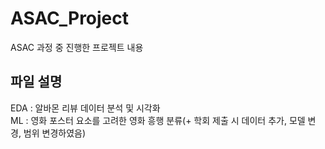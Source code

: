 # ASAC_Project
ASAC 과정 중 진행한 프로젝트 내용

## 파일 설명
EDA : 알바몬 리뷰 데이터 분석 및 시각화  
ML : 영화 포스터 요소를 고려한 영화 흥행 분류(+ 학회 제출 시 데이터 추가, 모델 변경, 범위 변경하였음)
